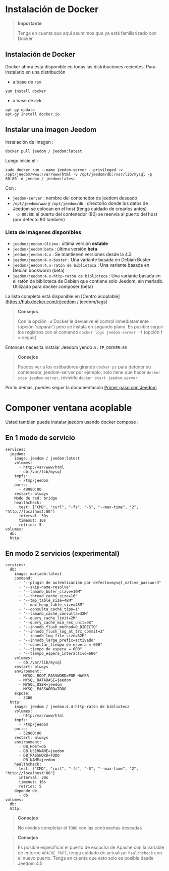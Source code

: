 # Instalación de Docker

> **Importante**
>
> Tenga en cuenta que aquí asumimos que ya está familiarizado con Docker

## Instalación de Docker

Docker ahora está disponible en todas las distribuciones recientes.
Para instalarlo en una distribución

-   a base de ``rpm``

````
yum install docker
````

-   a base de ``deb``

````
apt-gy update
apt-gy install docker.io
````

## Instalar una imagen Jeedom

Instalación de imagen :

``docker pull jeedom / jeedom:latest``

Luego inicie el :

``sudo docker run --name jeedom-server --privileged -v /opt/jeedom/www:/var/www/html -v /opt/jeedom/db:/var/lib/mysql -p 80:80 -d jeedom / jeedom:latest``

Con :

-   ``jeedom-server`` : nombre del contenedor de jeedom deseado
-   ``/opt/jeedom/www`` y ``/opt/jeedom/db`` : directorio donde los datos de Jeedom se colocan en el host (tenga cuidado de crearlos antes)
-  `` -p 80:80``: el puerto del contenedor (80) se reenvía al puerto del host (por defecto 80 también)

### Lista de imágenes disponibles
- `jeedom/jeedom:último` : última versión **estable**
- `jeedom/jeedom:beta` : última versión **beta**
- `jeedom/jeedom:4.x` : Se mantienen versiones desde la 4.3
- `jeedom/jeedom:4.x-buster` : Una variante basada en Debian Buster
- `jeedom/jeedom:4.x-ratón de biblioteca` : Una variante basada en Debian bookworm (beta)
- `jeedom/jeedom:4.x-http-ratón de biblioteca` : Una variante basada en el ratón de biblioteca de Debian que contiene solo Jeedom, sin mariadb. Utilizado para docker composer (beta)

La lista completa está disponible en [Centro acoplable](https://hub.docker.com/r/jeedom / jeedom/tags)

> **Consejos**
>
> Con la opción `-d` Docker le devuelve el control inmediatamente (opción 'separar') pero se instala en segundo plano. Es posible seguir los registros con el comando `docker logs jeedom-server -f` (opción f = seguir)

Entonces necesita instalar Jeedom yendo a : ``IP_DOCKER:80``

> **Consejos**
>
> Puedes ver a los estibadores girando ``docker ps`` para detener su contenedor, jeedom-server por ejemplo, solo tiene que hacer ``docker stop jeedom-server``, revivirlo ``docker start jeedom-server``

Por lo demás, puedes seguir la documentación [Primer paso con Jeedom](https://doc.jeedom.com/es_ES/premiers-pas/index)


# Componer ventana acoplable

Usted también puede instalar jeedom usando docker compose : 

## En 1 modo de servicio

```
services:
  jeedom:
    image: jeedom / jeedom:latest
    volumes:
      - http:/var/www/html
      - db:/var/lib/mysql
    tmpfs:
      - /tmp/jeedom
    ports:
      - 40080:80
    restart: always
    Modo de red: bridge
    healthcheck:
      test: ["CMD", "curl", "-fs", "-S", "--max-time", "2", "http://localhost:80"]
      interval: 30s
      timeout: 10s
      retries: 5
volumes:
  db:
  http:
```


## En modo 2 servicios (experimental)

```
services:
  db:
    image: mariadb:latest
    command: 
      - "--plugin de autenticación por defecto=mysql_native_password"
      - "--skip-name-resolve"
      - "--tamaño_búfer_clave=16M"
      - "--thread_cache_size=16"
      - "--tmp_table_size=48M"
      - "--max_heap_table_size=48M"
      - "--consulta_caché_tipo=1"
      - "--tamaño_caché_consulta=32M"
      - "--query_cache_limit=2M"
      - "--query_cache_min_res_unit=3K"
      - "--innodb_flush_method=O_DIRECTO"
      - "--innodb_flush_log_at_trx_commit=2"
      - "--innodb_log_file_size=32M"
      - "--innodb_large_prefix=activado"
      - "--conectar_tiempo de espera = 600"
      - "--tiempo de espera = 600"
      - "--tiempo_espera_interactivo=600"
    volumes:
      - db:/var/lib/mysql
    restart: always
    environment:
      - MYSQL_ROOT_PASSWORD=POR HACER
      - MYSQL_DATABASE=jeedom
      - MYSQL_USER=jeedom
      - MYSQL_PASSWORD=TODO
    expose:
      - 3306
  http:
    image: jeedom / jeedom:4.4-http-ratón de biblioteca
    volumes:
      - http:/var/www/html
    tmpfs:
      - /tmp/jeedom
    ports:
      - 52080:80
    restart: always
    environment:
      - DB_HOST=db
      - DB_USERNAME=jeedom
      - DB_PASSWORD=TODO
      - DB_NAME=jeedom
    healthcheck:
      test: ["CMD", "curl", "-fs", "-S", "--max-time", "2", "http://localhost:80"]
      interval: 30s
      timeout: 10s
      retries: 5
    depende de:
      - db
volumes:
  db:
  http:
```

>**Consejos**
>
>No olvides completar el `TODO` con las contraseñas deseadas

>**Consejos**
>
> Es posible especificar el puerto de escucha de Apache con la variable de entorno `APACHE_PORT`, tenga cuidado de actualizar `healthcheck` con el nuevo puerto. Tenga en cuenta que esto solo es posible desde Jeedom 4.5
